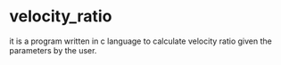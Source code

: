 # velocity_ratio
it is a program written in c language to calculate velocity ratio given the parameters by the user.
